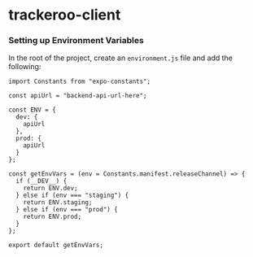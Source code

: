 # trackeroo-client

### Setting up Environment Variables

In the root of the project, create an `environment.js` file and add the following:

```
import Constants from "expo-constants";

const apiUrl = "backend-api-url-here";

const ENV = {
  dev: {
    apiUrl
  },
  prod: {
    apiUrl
  }
};

const getEnvVars = (env = Constants.manifest.releaseChannel) => {
  if (__DEV__) {
    return ENV.dev;
  } else if (env === "staging") {
    return ENV.staging;
  } else if (env === "prod") {
    return ENV.prod;
  }
};

export default getEnvVars;

```
